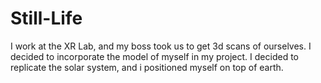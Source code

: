 # Still-Life

I work at the XR Lab, and my boss took us to get 3d scans of ourselves. I decided to incorporate the model of myself in my project. I decided to replicate the solar system, and i positioned myself on top of earth. 
